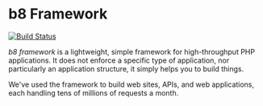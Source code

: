 b8 Framework
============
[![Build Status](http://phpci.block8.net/build-status/image/1)](http://phpci.block8.net/project/view/1)


*b8 framework* is a lightweight, simple framework for high-throughput PHP applications. It does not enforce a specific type of application, nor particularly an application structure, it simply helps you to build things. 

We've used the framework to build web sites, APIs, and web applications, each handling tens of millions of requests a month.
